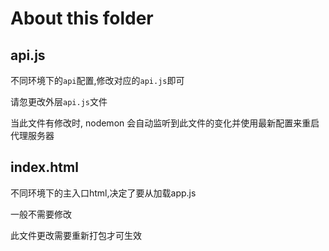# About this folder

## api.js
不同环境下的`api`配置,修改对应的`api.js`即可

请忽更改外层`api.js`文件

当此文件有修改时, nodemon 会自动监听到此文件的变化并使用最新配置来重启代理服务器

## index.html
不同环境下的主入口html,决定了要从加载app.js

一般不需要修改

此文件更改需要重新打包才可生效
